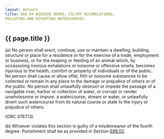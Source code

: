 ```yaml
---
layout: default 
title: 660.04 NOXIOUS ODORS; FILTHY ACCUMULATIONS;
POLLUTING AND DIVERTING WATERCOURSES.
---
```


{{ page.title }}
----------------

​(a) No person shall erect, continue, use or maintain a dwelling,
building, structure or place for a residence or for the exercise of a
trade, employment or business, or for the keeping or feeding of an
animal which, by occasioning noxious exhalations or noisome or offensive
smells, becomes injurious to the health, comfort or property of
individuals or of the public. No person shall cause or allow offal,
filth or noisome substances to be collected or remain in any place to
the damage or prejudice of others or of the public. No person shall
unlawfully obstruct or impede the passage of a navigable river, harbor
or collection of water, or corrupt or render unwholesome or impure, a
watercourse, stream or water, or unlawfully divert such watercourse from
its natural course or state to the injury or prejudice of others.

(ORC 3767.13)

​(b) Whoever violates this section is guilty of a misdemeanor of the
fourth degree. Punishment shall be as provided in Section
[698.02](38e2f631.html).
